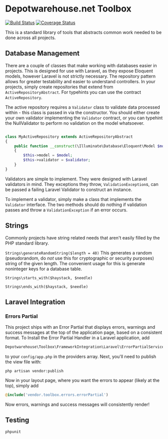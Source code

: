 Depotwarehouse.net Toolbox
===========================

[![Build Status](https://travis-ci.org/tpavlek/Toolbox.svg?branch=master)](https://travis-ci.org/tpavlek/Toolbox) 
[![Coverage Status](https://coveralls.io/repos/tpavlek/Toolbox/badge.png?branch=master)](https://coveralls.io/r/tpavlek/Toolbox?branch=master)

This is a standard library of tools that abstracts common work needed to be done across all projects.

Database Management
--------------------

There are a couple of classes that make working with databases easier in projects. This is designed for use with Laravel, as they expose Eloquent models, however Laravel is not strictly necessary. The repository pattern
allows for greater testability and easier to understand controllers. In your projects, simply create repositories that
extend from `ActiveRepositoryAbstract`. For typehints you can use the contract `ActiveRepository`.

The active repository requires a `Validator` class to validate data processed within - this class is passed in via the constructor.
You should either create your own validator implementing the `Validator` contract, or you can typehint the NullValidator
to perform no validation on the model whatsoever.

```php

class MyActiveRepository extends ActiveRepositoryAbstract 
{
    public function __construct(\Illuminate\Database\Eloquent\Model $model, \Depotwarehouse\Toolbox\Validation\NullValidator $validator)
    {
        $this->model = $model;
        $this->validator = $validator;
    }
}
```

Validators are simple to implement. They were designed with Laravel validators in mind. They exceptions they throw, `ValidationException`s, can be passed a failing Laravel Validator to construct an instance.

To implement a validator, simply make a class that implements the `Validator` interface. The two methods should do nothing if validation passes and throw a `ValidationException` if an error occurs.

Strings
--------

Commonly projects have string related needs that aren't easily filled by the PHP standard library.

`Strings\generateRandomString($length = 40)`
This generates a random (pseudorandom, do *not* use this for cryptographic or security purposes) string of the given length. The convenient usage for this is generate noninteger keys for a database table.

`Strings\starts_with($haystack, $needle)`

`Strings\ends_with($haystack, $needle)`

Laravel Integration
---------------------

### Errors Partial

This project ships with an Error Partial that displays errors, warnings and success messages at the top of the application
page, based on a consistent format. To Install the Error Partial Handler in a Laravel application, add

```php
Depotwarehouse\Toolbox\FrameworkIntegration\Laravel\ErrorPartialServiceProvider::class
```

to your `config/app.php` in the providers array. Next, you'll need to publish the view file with:

```
php artisan vendor:publish
```

Now in your layout page, where you want the errors to appear (likely at the top), simply add

```php
@include('vendor.toolbox.errors.errorPartial')
```

Now errors, warnings and success messages will consistently render!

Testing
--------

```
phpunit
```

